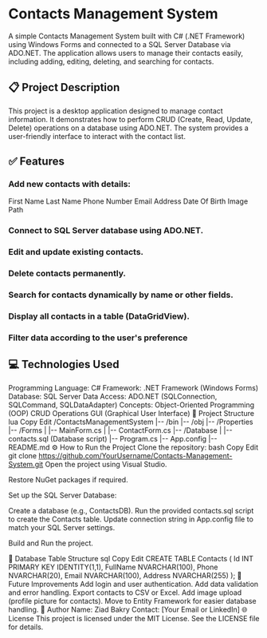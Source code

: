 # Contacts Management System
A simple Contacts Management System built with C# (.NET Framework) using Windows Forms and connected to a SQL Server Database via ADO.NET.
The application allows users to manage their contacts easily, including adding, editing, deleting, and searching for contacts.

## 📋 Project Description
This project is a desktop application designed to manage contact information. It demonstrates how to perform CRUD (Create, Read, Update, Delete) operations on a database using ADO.NET. The system provides a user-friendly interface to interact with the contact list.

## ✅ Features
### Add new contacts with details:
First Name
Last Name
Phone Number
Email
Address
Date Of Birth
Image Path
### Connect to SQL Server database using ADO.NET.
### Edit and update existing contacts.
### Delete contacts permanently.
### Search for contacts dynamically by name or other fields.
### Display all contacts in a table (DataGridView).
### Filter data according to the user's preference
## 💻 Technologies Used
Programming Language: C#
Framework: .NET Framework (Windows Forms)
Database: SQL Server
Data Access: ADO.NET (SQLConnection, SQLCommand, SQLDataAdapter)
Concepts:
Object-Oriented Programming (OOP)
CRUD Operations
GUI (Graphical User Interface)
📂 Project Structure
lua
Copy
Edit
/ContactsManagementSystem
|-- /bin
|-- /obj
|-- /Properties
|-- /Forms
|   |-- MainForm.cs
|   |-- ContactForm.cs
|-- /Database
|   |-- contacts.sql (Database script)
|-- Program.cs
|-- App.config
|-- README.md
⚙️ How to Run the Project
Clone the repository:
bash
Copy
Edit
git clone https://github.com/YourUsername/Contacts-Management-System.git
Open the project using Visual Studio.

Restore NuGet packages if required.

Set up the SQL Server Database:

Create a database (e.g., ContactsDB).
Run the provided contacts.sql script to create the Contacts table.
Update connection string in App.config file to match your SQL Server settings.

Build and Run the project.

🔑 Database Table Structure
sql
Copy
Edit
CREATE TABLE Contacts (
    Id INT PRIMARY KEY IDENTITY(1,1),
    FullName NVARCHAR(100),
    Phone NVARCHAR(20),
    Email NVARCHAR(100),
    Address NVARCHAR(255)
);
🚀 Future Improvements
Add login and user authentication.
Add data validation and error handling.
Export contacts to CSV or Excel.
Add image upload (profile picture for contacts).
Move to Entity Framework for easier database handling.
🙌 Author
Name: Ziad Bakry
Contact: [Your Email or LinkedIn]
🌐 License
This project is licensed under the MIT License. See the LICENSE file for details.
